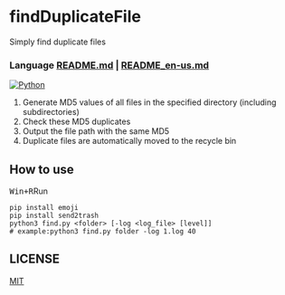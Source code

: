 # findDuplicateFile
Simply find duplicate files
### Language [README.md](README.md) | [README_en-us.md](README_en-us.md)

[![Python](https://img.shields.io/badge/Python-3.7%2B-brightgreen.svg)](https://www.python.org)

1. Generate MD5 values of all files in the specified directory (including subdirectories)
2. Check these MD5 duplicates
3. Output the file path with the same MD5
4. Duplicate files are automatically moved to the recycle bin
## How to use
<kbd>Win+R</kbd>Run
```
pip install emoji
pip install send2trash
python3 find.py <folder> [-log <log_file> [level]]
# example:python3 find.py folder -log 1.log 40
```

## LICENSE
[MIT](LICENSE) 
